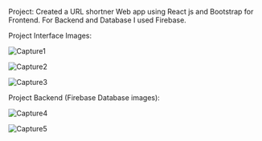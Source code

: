 Project: Created a URL shortner Web app using React js and Bootstrap for Frontend. For Backend and Database I used Firebase.

Project Interface Images:

 ![Capture1](https://github.com/M-Usman29/URL-Shortner-with-backend-TASK/assets/125122553/df72923f-1d55-4b4b-aa83-6d000cd695bd)

 ![Capture2](https://github.com/M-Usman29/URL-Shortner-with-backend-TASK/assets/125122553/353db67b-efc3-4ab6-8ea4-498f3c8b2151)

![Capture3](https://github.com/M-Usman29/URL-Shortner-with-backend-TASK/assets/125122553/31f3f594-a972-44a4-b257-5b242833b1fe)





Project Backend (Firebase Database images):

![Capture4](https://github.com/M-Usman29/URL-Shortner-with-backend-TASK/assets/125122553/ae31182f-9b77-4a4f-ba0e-ee88712aea53)

![Capture5](https://github.com/M-Usman29/URL-Shortner-with-backend-TASK/assets/125122553/7d0528b2-d0b1-4351-91b0-218bc88c341c)

